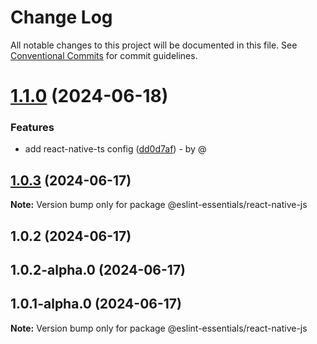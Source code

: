 # Change Log

All notable changes to this project will be documented in this file.
See [Conventional Commits](https://conventionalcommits.org) for commit guidelines.

# [1.1.0](https://github.com/RodrigoAngeloValentini/eslint-essentials/compare/@eslint-essentials/react-native-js@1.0.3...@eslint-essentials/react-native-js@1.1.0) (2024-06-18)

### Features

* add react-native-ts config ([dd0d7af](https://github.com/RodrigoAngeloValentini/eslint-essentials/commit/dd0d7af4fc1c0167931c4f37a03941fbcfced1e2)) - by @

## [1.0.3](https://github.com/RodrigoAngeloValentini/eslint-essentials/compare/@eslint-essentials/react-native-js@1.0.2...@eslint-essentials/react-native-js@1.0.3) (2024-06-17)

**Note:** Version bump only for package @eslint-essentials/react-native-js

## 1.0.2 (2024-06-17)

## 1.0.2-alpha.0 (2024-06-17)

## 1.0.1-alpha.0 (2024-06-17)

**Note:** Version bump only for package @eslint-essentials/react-native-js
